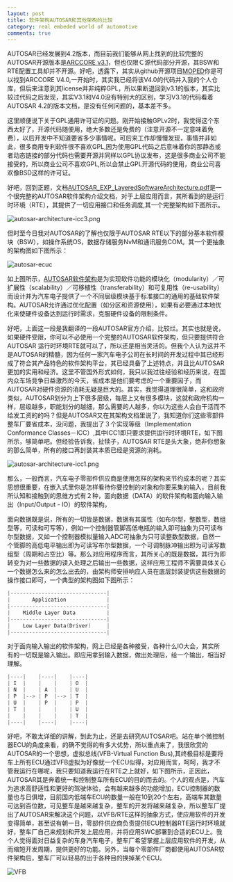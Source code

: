 ```yaml
---
layout: post
title: 软件架构AUTOSAR和其他架构的比较
category: real embeded world of automotive
comments: true
---
```


AUTOSAR已经发展到4.2版本，而目前我们能够从网上找到的比较完整的AUTOSAR开源版本是[ARCCORE v3.1](http://www.arccore.com/products/arctic-core/arctic-core-for-autosar-v31)，但也仅限Ｃ源代码部分开源，其BSW和RTE配置工具却并不开源。好吧，透露下，其实从github开源项目[MOPED](https://github.com/sics-sse/moped)你是可以找到ARCCORE V4.0,一开始时，其实我已经将该V4.0的代码并入我的个人仓库，但后来注意到其license并非纯粹GPL，所以果断退回到v3.1的版本，其实比较过代码之后发现，其实V3.1和V4.0没有特别大的区别，学习V3.1的代码看着AUTOSAR 4.2的版本文档，是没有任何问题的，基本差不多。

这里顺便说下关于GPL通用许可证的问题。刚开始接触GPLv2时，我觉得这个东西太好了，开源代码随便用，绝大多数还是免费的（注意开源不一定意味着免费），以后开发中不知道要省多少事情呢。可后来工作却慢慢发现，事情并非如此，很多商用专利软件很不喜欢GPL,因为使用GPL代码之后意味着你的那静态或者动态链接的部分代码也需要开源并同样以GPL协议发布，这是很多商业公司不能接受的，所以商业公司不喜欢GPL,所以会禁止GPL开源代码的使用，商业公司喜欢像BSD这样的许可证。

好吧，回到正题，文档[AUTOSAR\_EXP\_LayeredSoftwareArchitecture.pdf](http://www.autosar.org/fileadmin/files/releases/4-2/software-architecture/general/auxiliary/AUTOSAR_EXP_LayeredSoftwareArchitecture.pdf)是一个很完整的AUTOSAR软件架构介绍文档，对于上层应用而言，其所看到的是运行时环境（RTE），其提供了一切应用接口和任务调度,其一个完整架构如下图所示。

![autosar-architecture-icc3.png](/as/images/rewoa/autosar-architecture-icc3.png)

但时至今日我对AUTOSAR的了解也仅限于AUTOSAR RTE以下的部分基本软件模块（BSW），如操作系统OS，数据存储服务NvM和通讯服务COM。其一个更抽象的架构图如下图所示：

![autosar-ecuc](https://images0.cnblogs.com/blog2015/710270/201508/120929178487088.jpg)

如上图所示，[AUTOSAR软件架构](http://www.autosar.org/about/technical-overview/)是为实现软件功能的模块化（modularity）／可扩展性（scalability）／可移植性（transferability）和可复用性（re-usability）而设计并为汽车电子提供了一个不同层级模块基于标准接口的通用的基础软件架构。AUTOSAR允许通过优化配置（如分区和资源使用），如果有必要通过本地优化来使硬件设备达到运行时需求，克服硬件设备的限制条件。

好吧，上面这一段是我翻译的一段AUTOSAR官方介绍，比较烂。其实也就是说，如果硬件受限，你可以不必使用一个完整的AUTOSAR软件架构，但只要提供符合AUTOSAR 运行时环境RTE就可以了，所以还是相当灵活的。但我个人认为这并不是AUTOSAR的精髓，因为任何一家汽车电子公司在长时间的开发过程中其已经形成了符合其产品特色的软件架构平台，其已经具备了上述特点，并且比AUTOSAR更加的实用和经济。这里不管国外形式如何，我只以我过往经验和经历来说，在国内众车场竞争日益激烈的今天，省成本是他们要考虑的一个重要因子，而AUTOSAR对硬件资源的消耗无疑是巨大的。其实，我觉得道理很简单，这和政府类似，AUTOSAR划分为上下很多层级，每层上又有很多模块，这就和政府机构一样，层级越多，职能划分的越细，那么需要的人越多，你以为这些人会白干活而不给发工资的的吗？但是AUTOSAR又在其架构文档里说了，我知道你们这些零部件整车厂要省成本，没问题，我提出了３个实现等级（Implementation Conformance Classes－ICC）,其中ICC1即只要求提供运行时环境RTE，如下图所示，够简单吧。但经验告诉我，扯犊子，AUTOSAR RTE是头大象，绝非你想象的那么简单，所有的接口再封装其本质已经是资源的消耗。

![autosar-architecture-icc1.png](/as/images/rewoa/autosar-architecture-icc1.png)

那么，一般而言，汽车电子零部件供应商是使用怎样的架构来节约成本的呢？其实思想很重要，在嵌入式里你是怎样看待你要控制的对象和你要采集的输入，目前我所认知和接触到的思维方式有２种，面向数据（DATA）的软件架构和面向输入输出（Input/Output - IO）的软件架构。

面向数据既是说，所有的一切皆是数据，数据有其属性（如布尔型，整数型，数组型等，可读和可写等），例如一个控制器管脚高低电瓶的输入即可抽象为只可读布尔型数据，又如一个控制器模拟量输入ADC可抽象为只可读整数型数据，自然一个管脚的高低电平输出即为可读写布尔型数据，一个可调制脉冲输出即为可读写数组型（周期和占空比）等。那么对应用程序而言，其所关心的既是数据，其行为即转变为对一些数据的读入处理之后输出一些数据，这样应用工程师不需要具体关心一个数据怎么来的怎么出去的，由架构师安排响应人员在底层封装提供这些数据的操作接口即可，一个典型的架构图如下图所示：

```c
|-------------------------------|
|       Application             |
|-------------------------------|
|    Middle Layer Data          |
|-------------------------------|
|    Low Layer Data(Driver)     |
|-------------------------------|
```

对于面向输入输出的软件架构，网上已经是各种接受，各种什么IO大会，其实所有的一切既是输入输出。即应用拿到输入数据，做出处理后，给一个输出，相当好理解。

```c
|----|    |----|    |----|
| I  |    |    |    | O  |
| N  |    | A  |    | U  |
| P  |--> | P  |--> | T  |
| U  |    | P  |    | P  |
| T  |    |    |    | U  |
|    |    |    |    | T  |
|----|    |----|    |----|
```

好吧，不敢太详细的讲解，到此为止，还是去研究AUTOSAR吧。站在单个微控制器ECU的角度来看，的确不觉得的有多大优势，所以重点来了，我很欣赏的AUTOSAR的一个思想，虚拟总线(VFB-Virtual Function Bus),其终极目标是要将车上所有ECU通过VFB虚拟为好像就一个ECU似得，对应用而言，呵呵，我才不管我运行在哪呢，我只要知道我运行在RTE之上就好，如下图所示，正因此，AUTOSAR其是奔着统一和控制整车所有ECU的目的而去的。个人的观点是，汽车为追求高舒适性和更好的驾驶体验，会有越来越多的功能增加，ECU控制器的数量也与日俱增，目前国内低端车ECU的数量一般在10到20个左右，高端车其数量可达到百位数，可见整车是越来越复杂，整车的开发将越来越复杂，所以整车厂提出了AUTOSAR来解决这个问题，以VFB/RTE这样的抽象方式，使应用软件的开发变得简单，甚至说有朝一日，零部件供应商负责提供ECU控制器RTE运行时环境就好，整车厂自己来规划和开发上层应用，并将应用SWC部署到合适的ECU上。我个人觉得面对日益复杂的车身汽车电子，整车厂希望掌握上层应用软件的开发，从而缩短开发周期，提供更好的功能。另外，当每个零部件厂商都使用AUTOSAR软件架构后，整车厂可以轻易的出于各种目的换掉某个ECU。

![VFB](https://pic4.zhimg.com/80/v2-975cbb535978b788ac2f53ecfbdad09f_hd.jpg)

